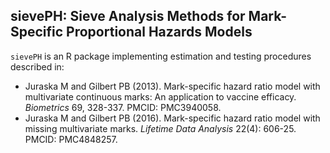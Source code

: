 ## sievePH: Sieve Analysis Methods for Mark-Specific Proportional Hazards Models
`sievePH` is an R package implementing estimation and testing procedures described in:
* Juraska M and Gilbert PB (2013). Mark-specific hazard ratio model with multivariate continuous marks: An application to vaccine efficacy. *Biometrics* 69, 328-337. PMCID: PMC3940058.
* Juraska M and Gilbert PB (2016). Mark-specific hazard ratio model with missing multivariate marks. *Lifetime Data Analysis* 22(4): 606-25. PMCID: PMC4848257.

<!--Following the initial release, the main future goals will be
* to implement an extension allowing more flexible parametric weight functions in the mark density ratio model, and
* to implement alternative published methods based on proportional hazards models using nonparametric kernel smoothing for estimation of the mark distribution.-->
